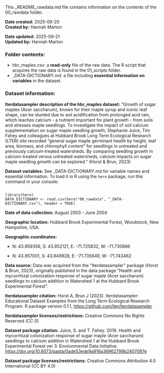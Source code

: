 This \_README_rawdata.md file contains information on the contents of the 00_rawdata folder.

**Date created:** 2025-09-20\
**Created by:** Hannah Marton

**Date updated:** 2025-09-21\
**Updated by:** Hannah Marton

### **Folder contents:**

-   hbr_maples.csv: a **read-only** file of the raw data. The R script that acquires the raw data is found in the 01_scripts folder.
-   \_DATA-DICTIONARY.md: a file including **essential information on variables** in the dataset.

### **Dataset information:**

**lterdatasampler description of the hbr_maples dataset:** "Growth of sugar maples (Acer saccharum), known for their maple syrup and iconic leaf shape, can be stunted due to soil acidification from prolonged acid rain, which leaches calcium - a nutrient important for plant growth - from soils and stresses maple seedlings. To investigate the impact of soil calcium supplementation on sugar maple seedling growth, Stephanie Juice, Tim Fahey and colleagues at Hubbard Brook Long Term Ecological Research (LTER) site recorded “general sugar maple germinant health by height, leaf area, biomass, and chlorophyll content” for seedlings in untreated and previously calcium-treated watersheds. By comparing seedling growth in calcium-treated versus untreated watersheds, calcium impacts on sugar maple seedling growth can be explored." (Horst & Brun, 2023)

**Dataset variables:** See \_DATA-DICTIONARY.md for variable names and essential information. To load it in R using the `here` package, run this command in your console:

```

library(here)
DATA_DICTIONARY <- read.csv(here("00_rawdata", "_DATA-DICTIONARY.csv"), header = TRUE)

```

**Date of data collection:** August 2003 - June 2004

**Geographic location:** Hubbard Brook Experimental Forest, Woodstock, New Hampshire, USA.

**Geographic coordinates:**

-   N: 43.959356, S: 43.952121, E: -71.725832, W: -71.730866

-   N: 43.957001, S: 43.949928, E: -71.735649, W: -71.743462

**Data source:** Data was acquired from the "lterdatasampler" package (Horst & Brun, 2023), originally published in the data package "Health and mycorrhizal colonization response of sugar maple (Acer saccharum) seedlings to calcium addition in Watershed 1 at the Hubbard Brook Experimental Forest".

**lterdatasampler citation:** Horst A, Brun J (2023). lterdatasampler: Educational Dataset Examples from the Long Term Ecological Research Program. R package version 0.1.1, <https://github.com/lter/lterdatasampler>

**lterdatasampler licenses/restrictions:** Creative Commons No Rights Reserved (CC 0)

**Dataset package citation:** Juice, S. and T. Fahey. 2019. Health and mycorrhizal colonization response of sugar maple (Acer saccharum) seedlings to calcium addition in Watershed 1 at the Hubbard Brook Experimental Forest ver 3. Environmental Data Initiative. <https://doi.org/10.6073/pasta/0ade53ede9a916a36962799b2407097e>

**Dataset package licenses/restrictions:** Creative Commons Attribution 4.0 International (CC BY 4.0)
